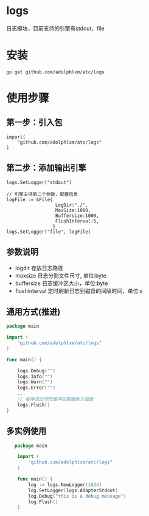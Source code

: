 # logs

日志模块，目前支持的引擎有stdout、file

# 安装

    go get github.com/adolphlxm/atc/logs
   
# 使用步骤
## 第一步：引入包
    
    import(
        "github.com/adolphlxm/atc/logs"
    )
    
## 第二步：添加输出引擎

    logs.SetLogger("stdout")
    
    // 引擎支持第二个参数，配置信息
    logFile := &File{
                      LogDir:"./",
                      MaxSize:1000,
                      Buffersize:1000,
                      FlushInterval:5,
                     }
    logs.SetLogger("file", logFile)

## 参数说明

* logdir 存放日志路径
* maxsize 日志分割文件尺寸, 单位:byte
* buffersize 日志缓冲区大小，单位:byte
* flushinterval 定时刷新日志到磁盘的间隔时间，单位:s

## 通用方式(推进)

```go
package main

import (
    "github.com/adolphlxm/atc/logs"
)

func main() {

    logs.Debug("")
    logs.Info("")
    logs.Warn("")
    logs.Error("")
    ...
    // 程序退出时把缓冲区数据刷入磁盘
    logs.Flush()
}

```

## 多实例使用

```go
   package main

    import (
        "github.com/adolphlxm/atc/logs"
    )

    func main() {
        log := logs.NewLogger(1024)
        log.SetLogger(logs.AdapterStdout)
        log.Debug("this is a debug message")
        log.Flush()
    }

```